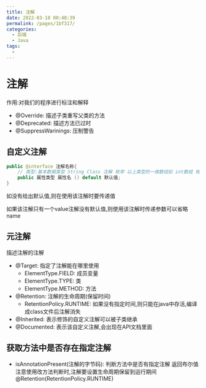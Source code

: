```yaml
---
title: 注解
date: 2022-03-18 00:48:39
permalink: /pages/1bf317/
categories:
  - 后端
  - Java
tags:
  - 
---
```

# 注解

作用:对我们的程序进行标注和解释

- @Override: 描述子类重写父类的方法
- @Deprecated: 描述方法已过时
- @SuppressWarinings: 压制警告

## 自定义注解

```java
public @interface 注解名称{
    // 类型:基本数据类型 String Class 注解 枚举 以上类型的一维数组如 int数组 枚举数组...等等
    public 属性类型 属性名 () default 默认值;
}
```

如没有给出默认值,则在使用该注解时要传递值

如果该注解只有一个value注解没有默认值,则使用该注解时传递参数可以省略name



## 元注解

描述注解的注解

- @Target:  指定了注解能在哪里使用
  - ElementType.FIELD:  成员变量
  - ElementType.TYPE: 类
  - ElementType.METHOD: 方法
- @Retention: 注解的生命周期(保留时间)
  - RetentionPolicy.RUNTIME: 如果没有指定时间,则只能在java中存活,编译成class文件后注解消失
- @Inherited: 表示修饰的自定义注解可以被子类继承
- @Documented: 表示该自定义注解,会出现在API文档里面



## 获取方法中是否存在指定注解

- isAnnotationPresent(注解的字节码): 判断方法中是否有指定注解 返回布尔值 注意使用改方法判断时,注解要设置生命周期保留到运行期间  @Retention(RetentionPolicy.RUNTIME)



